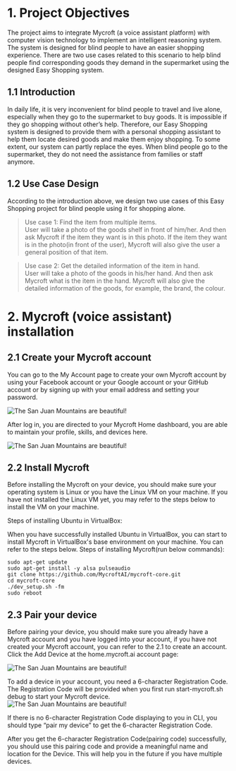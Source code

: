 # 1. Project Objectives
The project aims to integrate Mycroft (a voice assistant platform) with computer vision technology to implement an intelligent reasoning system. The system is designed for blind people to have an easier shopping experience. There are two use cases related to this scenario to help blind people find corresponding goods they demand in the supermarket using the designed Easy Shopping system.

## 1.1 Introduction 
In daily life, it is very inconvenient for blind people to travel and live alone, especially when they go to the supermarket to buy goods. It is impossible if they go shopping without other’s help. Therefore, our Easy Shopping system is designed to provide them with a personal shopping assistant to help them locate desired goods and make them enjoy shopping. To some extent, our system can partly replace the eyes. When blind people go to the supermarket, they do not need the assistance from families or staff anymore. 

## 1.2 Use Case Design
According to the introduction above, we design two use cases of this Easy Shopping project for blind people using it for shopping alone.

> Use case 1: Find the item from multiple items. \
User will take a photo of the goods shelf in front of him/her. And then ask Mycroft if the item they want is in this photo. If the item they want is in the photo(in front of the user), Mycroft will also give the user a general position of that item. 

> Use case 2: Get the detailed information of the item in hand.\
User will take a photo of the goods in his/her hand. And then ask Mycroft what is the item in the hand. Mycroft will also give the detailed information of the goods, for example, the brand, the colour.

# 2. Mycroft (voice assistant) installation
## 2.1 Create your Mycroft account
You can go to the My Account page to create your own Mycroft account by using your Facebook account or your Google account or your GitHub account or by signing up with your email address and setting your password.

![The San Juan Mountains are beautiful!](/Users/linyaya/Desktop/reportimg/1.jpg)

After log in, you are directed to your Mycroft Home dashboard, you are able to maintain your profile, skills, and devices here. 

![The San Juan Mountains are beautiful!](/Users/linyaya/Desktop/reportimg/1.jpg)

## 2.2 Install Mycroft
Before installing the Mycroft on your device, you should make sure your operating system is Linux or you have the Linux VM on your machine. If you have not installed the Linux VM yet, you may refer to the steps below to install the VM on your machine.

Steps of installing Ubuntu in VirtualBox:

When you have successfully installed Ubuntu in VirtualBox, you can start to install Mycroft in VirtualBox's base environment on your machine. You can refer to the steps below.
Steps of installing Mycroft(run below commands):

```
sudo apt-get update
sudo apt-get install -y alsa pulseaudio
git clone https://github.com/MycroftAI/mycroft-core.git
cd mycroft-core
./dev_setup.sh -fm
sudo reboot
```

## 2.3 Pair your device
Before pairing your device, you should make sure you already have a Mycroft account and you have logged into your account, if you have not created your Mycroft account, you can refer to the 2.1 to create an account.
Click the Add Device at the home.mycroft.ai account page:

![The San Juan Mountains are beautiful!](/Users/linyaya/Desktop/reportimg/1.jpg)

To add a device in your account, you need a 6-character Registration Code. The Registration Code will be provided when you first run start-mycroft.sh debug to start your Mycroft device.
![The San Juan Mountains are beautiful!](/Users/linyaya/Desktop/reportimg/1.jpg)


If there is no 6-character Registration Code displaying to you in CLI, you should type “pair my device” to get the 6-character Registration Code.

After you get the 6-character Registration Code(pairing code) successfully, you should use this pairing code and provide a meaningful name and location for the Device. This will help you in the future if you have multiple devices.
